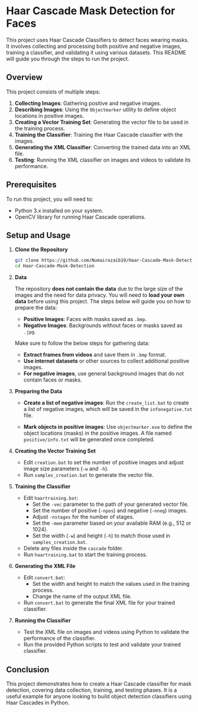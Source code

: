 # Haar Cascade Mask Detection for Faces

This project uses Haar Cascade Classifiers to detect faces wearing masks. It involves collecting and processing both positive and negative images, training a classifier, and validating it using various datasets. This README will guide you through the steps to run the project.

## Overview

This project consists of multiple steps:
1. **Collecting Images**: Gathering positive and negative images.
2. **Describing Images**: Using the `Objectmarker` utility to define object locations in positive images.
3. **Creating a Vector Training Set**: Generating the vector file to be used in the training process.
4. **Training the Classifier**: Training the Haar Cascade classifier with the images.
5. **Generating the XML Classifier**: Converting the trained data into an XML file.
6. **Testing**: Running the XML classifier on images and videos to validate its performance.

## Prerequisites

To run this project, you will need to:
- Python 3.x installed on your system.
- OpenCV library for running Haar Cascade operations.

## Setup and Usage

1. **Clone the Repository**

   ```bash
   git clone https://github.com/Numairazaib19/Haar-Cascade-Mask-Detection.git
   cd Haar-Cascade-Mask-Detection
   ```

2. **Data**

   The repository **does not contain the data** due to the large size of the images and the need for data privacy. You will need to **load your own data** before using this project. The steps below will guide you on how to prepare the data:
   
   - **Positive Images**: Faces with masks saved as `.bmp`.
   - **Negative Images**: Backgrounds without faces or masks saved as `.jpg`.

   Make sure to follow the below steps for gathering data:
   - **Extract frames from videos** and save them in `.bmp` format.
   - **Use internet datasets** or other sources to collect additional positive images.
   - **For negative images**, use general background images that do not contain faces or masks.

3. **Preparing the Data**

   - **Create a list of negative images**:
     Run the `create_list.bat` to create a list of negative images, which will be saved in the `infonegative.txt` file.

   - **Mark objects in positive images**:
     Use `objectmarker.exe` to define the object locations (masks) in the positive images. A file named `positive/info.txt` will be generated once completed.

4. **Creating the Vector Training Set**

   - Edit `creation.bat` to set the number of positive images and adjust image size parameters (`-w` and `-h`).
   - Run `samples_creation.bat` to generate the vector file.

5. **Training the Classifier**

   - Edit `haartraining.bat`:
     - Set the `-vec` parameter to the path of your generated vector file.
     - Set the number of positive (`-npos`) and negative (`-nneg`) images.
     - Adjust `-nstages` for the number of stages.
     - Set the `-mem` parameter based on your available RAM (e.g., 512 or 1024).
     - Set the width (`-w`) and height (`-h`) to match those used in `samples_creation.bat`.
   - Delete any files inside the `cascade` folder.
   - Run `haartraining.bat` to start the training process.

6. **Generating the XML File**

   - Edit `convert.bat`:
     - Set the width and height to match the values used in the training process.
     - Change the name of the output XML file.
   - Run `convert.bat` to generate the final XML file for your trained classifier.

7. **Running the Classifier**

   - Test the XML file on images and videos using Python to validate the performance of the classifier.
   - Run the provided Python scripts to test and validate your trained classifier.

## Conclusion

This project demonstrates how to create a Haar Cascade classifier for mask detection, covering data collection, training, and testing phases. It is a useful example for anyone looking to build object detection classifiers using Haar Cascades in Python.
